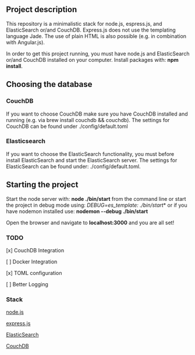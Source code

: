 ## Project description
This repository is a minimalistic stack for node.js, espress.js, and ElasticSearch or/and CouchDB. Express.js does not use the templating language Jade. The use of plain HTML is also possible (e.g. in combination with Angular.js).

In order to get this project running, you must have node.js and ElasticSearch or/and CouchDB installed on your computer. Install packages with: **npm install**.

## Choosing the database

### CouchDB
If you want to choose CouchDB make sure you have CouchDB installed and running (e.g. via brew install couchdb && couchdb).
The settings for CouchDB can be found under ./config/default.toml

### Elasticsearch
If you want to choose the ElasticSearch functionality, you must before install ElasticSearch and start the ElasticSearch server.
The settings for ElasticSearch can be found under: ./config/default.toml.

## Starting the project
Start the node server with: **node ./bin/start** from the command line or start the project in debug mode using: **DEBUG=es_template:* ./bin/start** or if you have nodemon installed use: **nodemon --debug ./bin/start**

Open the browser and navigate to **localhost:3000** and you are all set!

### TODO
[x] CouchDB Integration

[  ] Docker Integration

[x] TOML configuration

[  ] Better Logging

### Stack

[node.js](http://nodejs.org/)

[express.js](http://expressjs.com)

[ElasticSearch](http://elastic.co)

[CouchDB](http://couchdb.apache.org/)